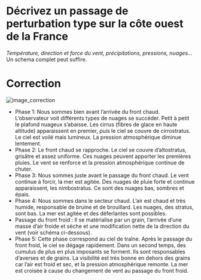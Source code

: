 ﻿# Décrivez un passage de perturbation type sur la côte ouest de la France

*Température, direction et force du vent, précipitations, pressions, nuages…*
Un schema complet peut suffire.

# Correction


![image_correction](./images/passage_depression.png)

- Phase 1: Nous sommes bien avant l’arrivée du front chaud. L’observateur voit différents types de nuages se succéder. Petit à petit le plafond nuageux s’abaisse. Les cirrus (fibres de glace en haute altitude) apparaissent en premier, puis le ciel se couvre de cirrostratus. Le ciel est voilé mais lumineux. La pression atmosphérique diminue lentement.
- Phase 2: Le front chaud se rapproche. Le ciel se couvre d’altostratus, grisâtre et assez uniforme. Ces nuages peuvent apporter les premières pluies. Le vent se renforce et la pression atmosphérique continue de chuter.
- Phase 3: Nous sommes juste avant le passage du front chaud. Le vent continue à forcir, la mer est agitée. Des nuages de pluie forte et continue apparaissent, les nimbostratus. Ce sont des nuages bas, sombres et épais. 
- Phase 4: Nous sommes dans le secteur chaud. L’air est chaud et très humide, responsable de bruine et de brouillard.  Les nuages, des stratus, sont bas. La mer est agitée et des déferlantes sont possibles. 
- Passage du front froid : Il se matérialise par un grain, l’arrivée d’une masse d’air froide et sèche et une modification nette de la direction du vent (voir schéma ci-dessous).
- Phase 5: Cette phase correspond au ciel de traîne. Après le passage du front froid, le ciel se dégage rapidement. Dans un second temps, des cumulus de plus en plus imposants se forment. Ils sont responsables d’averses et de grains. La visibilité est très bonne en dehors des grains car l’air est froid et sec, et la pression atmosphérique remonte. La mer est croisée à cause du changement de vent au passage du front froid. 
